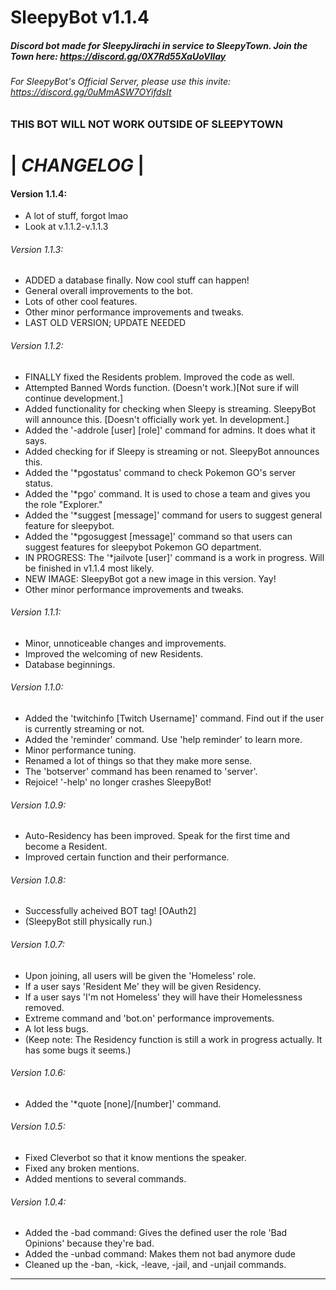# SleepyBot v1.1.4
##### Discord bot made for _SleepyJirachi_ in service to _SleepyTown_. Join the Town here: https://discord.gg/0X7Rd55XaUoVIIay

###### For SleepyBot's Official Server, please use this invite: https://discord.gg/0uMmASW7OYifdsIt

### THIS BOT WILL NOT WORK OUTSIDE OF SLEEPYTOWN

# |    _CHANGELOG_    |

#### **Version 1.1.4**:
- A lot of stuff, forgot lmao
- Look at v.1.1.2-v.1.1.3

###### *Version 1.1.3*:
- ADDED a database finally. Now cool stuff can happen!
- General overall improvements to the bot.
- Lots of other cool features.
- Other minor performance improvements and tweaks.
- LAST OLD VERSION; UPDATE NEEDED

###### *Version 1.1.2*:
- FINALLY fixed the Residents problem. Improved the code as well.
- Attempted Banned Words function. (Doesn't work.)[Not sure if will continue development.]
- Added functionality for checking when Sleepy is streaming. SleepyBot will announce this. [Doesn't officially work yet. In development.]
- Added the '-addrole [user] [role]' command for admins. It does what it says.
- Added checking for if Sleepy is streaming or not. SleepyBot announces this.
- Added the '*pgostatus' command to check Pokemon GO's server status.
- Added the '*pgo' command. It is used to chose a team and gives you the role "Explorer."
- Added the '*suggest [message]' command for users to suggest general feature for sleepybot.
- Added the '*pgosuggest [message]' command so that users can suggest features for sleepybot Pokemon GO department.
- IN PROGRESS: The '*jailvote [user]' command is a work in progress. Will be finished in v1.1.4 most likely.
- NEW IMAGE: SleepyBot got a new image in this version. Yay!
- Other minor performance improvements and tweaks.

###### *Version 1.1.1*:
- Minor, unnoticeable changes and improvements.
- Improved the welcoming of new Residents.
- Database beginnings.

###### *Version 1.1.0*:
- Added the 'twitchinfo [Twitch Username]' command. Find out if the user is currently streaming or not.
- Added the 'reminder' command. Use 'help reminder' to learn more.
- Minor performance tuning.
- Renamed a lot of things so that they make more sense.
- The 'botserver' command has been renamed to 'server'.
- Rejoice! '-help' no longer crashes SleepyBot!

###### *Version 1.0.9*:
- Auto-Residency has been improved. Speak for the first time and become a Resident.
- Improved certain function and their performance.

###### *Version 1.0.8*:
- Successfully acheived BOT tag! [OAuth2]
- (SleepyBot still physically run.)

###### *Version 1.0.7*:
- Upon joining, all users will be given the 'Homeless' role.
- If a user says 'Resident Me' they will be given Residency.
- If a user says 'I'm not Homeless' they will have their Homelessness removed.
- Extreme command and 'bot.on' performance improvements.
- A lot less bugs.
- (Keep note: The Residency function is still a work in progress actually. It has some bugs it seems.)

###### *Version 1.0.6*:
- Added the '*quote [none]/[number]' command.

###### *Version 1.0.5*:
- Fixed Cleverbot so that it know mentions the speaker.
- Fixed any broken mentions.
- Added mentions to several commands.

###### *Version 1.0.4*:
- Added the -bad command: Gives the defined user the role 'Bad Opinions' because they're bad.
- Added the -unbad command: Makes them not bad anymore dude
- Cleaned up the -ban, -kick, -leave, -jail, and -unjail commands.

_________________________________________________________________________________________________________________________
